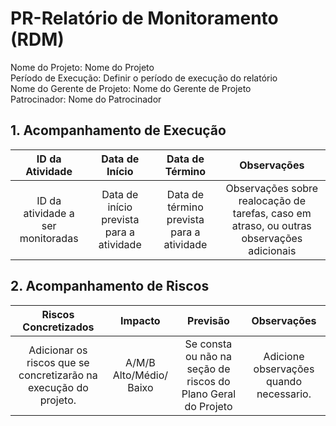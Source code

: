 # PR-Relatório de Monitoramento (RDM)

Nome do Projeto: Nome do Projeto  
Período de Execução: Definir o período de execução do relatório  
Nome do Gerente de Projeto: Nome do Gerente de Projeto  
Patrocinador: Nome do Patrocinador

## 1. Acompanhamento de Execução

| ID da Atividade | Data de Início | Data de Término | Observações | 
|:---------------:|:--------------:|:---------------:|:-----------:|
| ID da atividade a ser monitoradas | Data de início prevista para a atividade | Data de término prevista para a atividade | Observações sobre realocação de tarefas, caso em atraso, ou outras observações adicionais |

## 2. Acompanhamento de Riscos

| Riscos Concretizados | Impacto | Previsão | Observações |
|:--------------------:|:-------:|:--------:|:-----------:|
| Adicionar os riscos que se concretizarão na execução do projeto. | A/M/B Alto/Médio/ Baixo | Se consta ou não na seção de riscos do Plano Geral do Projeto | Adicione observações quando necessario. 
